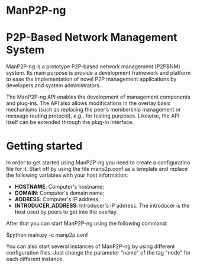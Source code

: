 ManP2P-ng
=========

# P2P-Based Network Management System

ManP2P-ng is a prototype P2P-based network management (P2PBNM) system. Its main purpose is provide a development framework and platform to ease the implementation of novel P2P management applications by developers and system administrators. 

The ManP2P-ng API enables the development of management components and plug-ins. The API also allows modifications in the overlay basic mechanisms (such as replacing the peer’s membership management or message routing protocol), *e.g.*, for testing purposes. Likewise, the API itself can be extended through the plug-in interface.


# Getting started

In order to get started using ManP2P-ng you need to create a configuratino file for it. Start off by using the file manp2p.conf as a template and replace the following variables with your host information:

- **HOSTNAME**: Computer's hostname;
- **DOMAIN**: Computer's domain name;
- **ADDRESS**: Computer's IP address;
- **INTRODUCER_ADDRESS**: Introducer's IP address. The introducer is the host used by peers to get into the overlay. 

After that you can start ManP2P-ng using the following command:

$python main.py -c manp2p.conf

You can also start several instances of ManP2P-ng by using different configuration files. Just change the parameter "name" of the tag "node" for each different instance.

